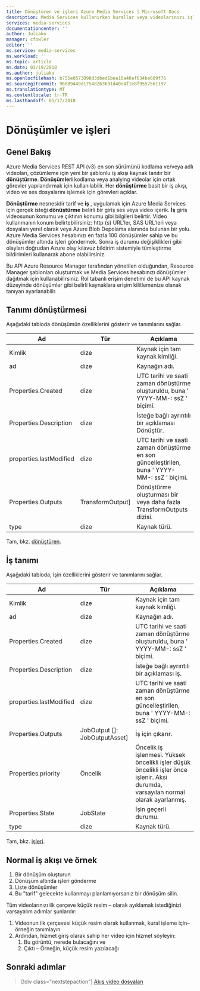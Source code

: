 ```yaml
---
title: Dönüştüren ve işleri Azure Media Services | Microsoft Docs
description: Media Services kullanırken kurallar veya videolarınızı işlemeye belirtimleri tanımlamak için bir dönüşüm oluşturmanız gerekir. Bu makalede dönüştürme nedir ve nasıl kullanılacağını hakkında genel bir bakış sağlar.
services: media-services
documentationcenter: ''
author: Juliako
manager: cfowler
editor: ''
ms.service: media-services
ms.workload: ''
ms.topic: article
ms.date: 03/19/2018
ms.author: juliako
ms.openlocfilehash: b755e0573098d3dbed1bea18a40af634be609f76
ms.sourcegitcommit: 96089449d17548263691d40e4f1e8f9557561197
ms.translationtype: MT
ms.contentlocale: tr-TR
ms.lasthandoff: 05/17/2018
---
```

# <a name="transforms-and-jobs"></a>Dönüşümler ve işleri

## <a name="overview"></a>Genel Bakış 

Azure Media Services REST API (v3) en son sürümünü kodlama ve/veya adlı videoları, çözümleme için yeni bir şablonlu iş akışı kaynak tanıtır bir **dönüştürme**. **Dönüşümleri** kodlama veya analying videolar için ortak görevler yapılandırmak için kullanılabilir. Her **dönüştürme** basit bir iş akışı, video ve ses dosyalarını işlemek için görevleri açıklar. 

**Dönüştürme** nesnesidir tarif ve **iş** , uygulamak için Azure Media Services için gerçek isteği **dönüştürme** belirli bir giriş ses veya video içerik. **İş** giriş videosunun konumu ve çıktının konumu gibi bilgileri belirtir. Video kullanmanın konum belirtebilirsiniz: http (s) URL'ler, SAS URL'leri veya dosyaları yerel olarak veya Azure Blob Depolama alanında bulunan bir yolu. Azure Media Services hesabınızı en fazla 100 dönüşümler sahip ve bu dönüşümler altında işleri göndermek. Sonra iş durumu değişiklikleri gibi olayları doğrudan Azure olay kılavuz bildirim sistemiyle tümleştirme bildirimleri kullanarak abone olabilirsiniz. 

Bu API Azure Resource Manager tarafından yönetilen olduğundan, Resource Manager şablonları oluşturmak ve Media Services hesabınızı dönüşümler dağıtmak için kullanabilirsiniz. Rol tabanlı erişim denetimi de bu API kaynak düzeyinde dönüşümler gibi belirli kaynaklara erişim kilitlemenize olanak tanıyan ayarlanabilir.

## <a name="transform-definition"></a>Tanımı dönüştürmesi

Aşağıdaki tabloda dönüşümün özelliklerini gösterir ve tanımlarını sağlar.

|Ad|Tür|Açıklama|
|---|---|---|
|Kimlik|dize|Kaynak için tam kaynak kimliği.|
|ad|dize|Kaynağın adı.|
|Properties.Created |dize|UTC tarihi ve saati zaman dönüştürme oluşturuldu, buna ' YYYY-MM-: ssZ ' biçimi.|
|Properties.Description |dize|İsteğe bağlı ayrıntılı bir açıklaması Dönüştür.|
|properties.lastModified |dize|UTC tarihi ve saati zaman dönüştürme en son güncelleştirilen, buna ' YYYY-MM-: ssZ ' biçimi.|
|Properties.Outputs |TransformOutput]|Dönüştürme oluşturması bir veya daha fazla TransformOutputs dizisi.|
|type|dize|Kaynak türü.|

Tam, bkz. [dönüştüren](https://docs.microsoft.com/rest/api/media/transforms).

## <a name="job-definition"></a>İş tanımı

Aşağıdaki tabloda, işin özelliklerini gösterir ve tanımlarını sağlar.

|Ad|Tür|Açıklama|
|---|---|---|
|Kimlik|dize|Kaynak için tam kaynak kimliği.|
|ad|dize|Kaynağın adı.|
|Properties.Created |dize|UTC tarihi ve saati zaman dönüştürme oluşturuldu, buna ' YYYY-MM-: ssZ ' biçimi.|
|Properties.Description |dize|İsteğe bağlı ayrıntılı bir açıklaması iş.|
|properties.lastModified |dize|UTC tarihi ve saati zaman dönüştürme en son güncelleştirilen, buna ' YYYY-MM-: ssZ ' biçimi.|
|Properties.Outputs |JobOutput []: JobOutputAsset] |İş için çıkarır.|
|Properties.priority |Öncelik |Öncelik iş işlenmesi. Yüksek öncelikli işler düşük öncelikli işler önce işlenir. Aksi durumda, varsayılan normal olarak ayarlanmış.
|Properties.State |JobState |İşin geçerli durumu.
|type|dize|Kaynak türü.|

Tam, bkz. [işleri](https://docs.microsoft.com/rest/api/media/jobs).

## <a name="typical-workflow-and-example"></a>Normal iş akışı ve örnek

1. Bir dönüşüm oluşturun 
2. Dönüşüm altında işleri gönderme 
3. Liste dönüşümler 
4. Bu "tarif" gelecekte kullanmayı planlamıyorsanız bir dönüşüm silin. 

Tüm videolarınızı ilk çerçeve küçük resim – olarak ayıklamak istediğinizi varsayalım adımlar şunlardır: 

1. Videonun ilk çerçevesi küçük resim olarak kullanmak, kural işleme için– örneğin tanımlayın 
2. Ardından, hizmet giriş olarak sahip her video için hizmet söyleyin: 
    1. Bu görüntü, nerede bulacağını ve 
    2. Çıktı – Örneğin, küçük resim yazılacağı 

## <a name="next-steps"></a>Sonraki adımlar

> [!div class="nextstepaction"]
> [Akış video dosyaları](stream-files-dotnet-quickstart.md)
